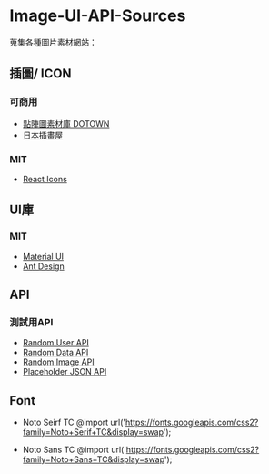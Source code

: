 # Image-UI-API-Sources

蒐集各種圖片素材網站：

## 插圖/ ICON

### 可商用

- [點陣圖素材庫 DOTOWN ](https://dotown.maeda-design-room.net/)
- [日本插畫屋](https://www.irasutoya.com/)

### MIT

- [React Icons](https://react-icons.github.io/react-icons/)

## UI庫

### MIT

- [Material UI](https://mui.com/zh/)
- [Ant Design](https://ant.design/)

## API

### 測試用API

- [Random User API](https://randomuser.me/)
- [Random Data API](https://random-data-api.com/)
- [Random Image API](https://picsum.photos/)
- [Placeholder JSON API](https://jsonplaceholder.typicode.com/)

## Font

- Noto Seirf TC 
@import url('https://fonts.googleapis.com/css2?family=Noto+Serif+TC&display=swap');

- Noto Sans TC
@import url('https://fonts.googleapis.com/css2?family=Noto+Sans+TC&display=swap');
